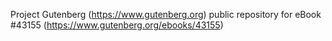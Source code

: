 Project Gutenberg (https://www.gutenberg.org) public repository for eBook #43155 (https://www.gutenberg.org/ebooks/43155)
